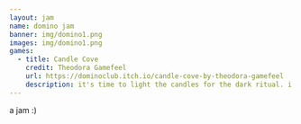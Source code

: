 ```yaml
---
layout: jam
name: domino jam
banner: img/domino1.png
images: img/domino1.png
games:
  - title: Candle Cove
    credit: Theodora Gamefeel
    url: https://dominoclub.itch.io/candle-cove-by-theodora-gamefeel
    description: it's time to light the candles for the dark ritual. i hope nothing bad happens.
---
```


a jam :)

